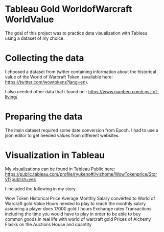 # Tableau Gold WorldofWarcraft WorldValue
The goal of this project was to practice data visualization with Tableau using a dataset of my choice.

# Collecting the data
I choosed a dataset from twitter containing information about the historical value of the World of Warcraft Token. (available here: https://twitter.com/wowtokens?lang=en).

I also needed other data that i found on : https://www.numbeo.com/cost-of-living/

# Preparing the data
The main dataset required some date conversion from Epoch.
I had to use a json editor to get needed values from different websites.

# Visualization in Tableau
My visualizations can be found in Tableau Public here: https://public.tableau.com/profile/ryukeno#!/vizhome/WowTokenprice/Story1?publish=yes

I included the following in my story:

Wow Token Historical Price
Average Monthly Salary converted to World of Warcraft gold Value
Hours needed to play to reach the monthly salary assuming a player does 17000 gold / hours
Exchange rates
Transactions including the time you would have to play in order to be able to buy common goods in real life with world of warcraft gold
Prices of Alchemy Flasks on the Auctions House and quantity
